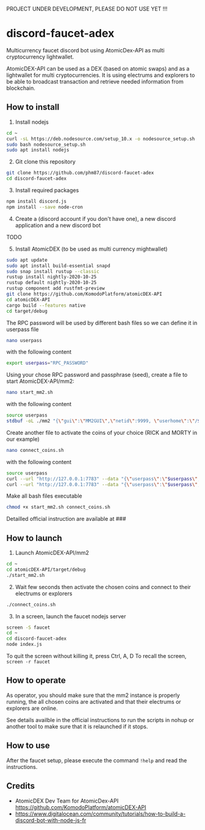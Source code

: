 PROJECT UNDER DEVELOPMENT, PLEASE DO NOT USE YET !!!

# discord-faucet-adex
Multicurrency faucet discord bot using AtomicDex-API as multi cryptocurrency lightwallet.

AtomicDEX-API can be used as a DEX (based on atomic swaps) and as a lightwallet for multi cryptocurrencies. It is using electrums and explorers to be able to broadcast transaction and retrieve needed information from blockchain.

## How to install
1. Install nodejs
```bash
cd ~
curl -sL https://deb.nodesource.com/setup_10.x -o nodesource_setup.sh
sudo bash nodesource_setup.sh
sudo apt install nodejs
```

2. Git clone this repository
```bash
git clone https://github.com/phm87/discord-faucet-adex
cd discord-faucet-adex
```

3. Install required packages
```bash
npm install discord.js
npm install --save node-cron
```

4. Create a (discord account if you don't have one), a new discord application and a new discord bot

TODO

5. Install AtomicDEX (to be used as multi currency mightwallet)
```bash
sudo apt update
sudo apt install build-essential snapd
sudo snap install rustup --classic
rustup install nightly-2020-10-25
rustup default nightly-2020-10-25
rustup component add rustfmt-preview
git clone https://github.com/KomodoPlatform/atomicDEX-API
cd atomicDEX-API
cargo build --features native
cd target/debug
```
The RPC password will be used by different bash files so we can define it in userpass file
```bash
nano userpass
```
with the following content
```bash
export userpass="RPC_PASSWORD"
```
Using your chose RPC password and passphrase (seed), create a file to start AtomicDEX-API/mm2:
```bash
nano start_mm2.sh
```
with the following content
```bash
source userpass
stdbuf -oL ./mm2 "{\"gui\":\"MM2GUI\",\"netid\":9999, \"userhome\":\"/${HOME#"/"}\", \"passphrase\":\"YOUR_PASSPHRASE_HERE\", \"rpc_password\":\"$userpass\"}" &
```
Create another file to activate the coins of your choice (RICK and MORTY in our example)
```bash
nano connect_coins.sh
```
with the following content
```bash
source userpass
curl --url "http://127.0.0.1:7783" --data "{\"userpass\":\"$userpass\",\"method\":\"electrum\",\"coin\":\"RICK\",\"servers\":[{\"url\":\"electrum1.cipig.net:10017\"},{\"url\":\"electrum2.cipig.net:10017\"},{\"url\":\"electrum3.cipig.net:10017\"}]}"
curl --url "http://127.0.0.1:7783" --data "{\"userpass\":\"$userpass\",\"method\":\"electrum\",\"coin\":\"MORTY\",\"servers\":[{\"url\":\"electrum1.cipig.net:10018\"},{\"url\":\"electrum2.cipig.net:10018\"},{\"url\":\"electrum3.cipig.net:10018\"}]}"
```
Make all bash files executable
```bash
chmod +x start_mm2.sh connect_coins.sh
```

Detailled official instruction are available at ###

## How to launch
1. Launch AtomicDEX-API/mm2
```bash
cd ~
cd atomicDEX-API/target/debug
./start_mm2.sh
```

2. Wait few seconds then activate the chosen coins and connect to their electrums or explorers
```bash
./connect_coins.sh
```

3. In a screen, launch the faucet nodejs server
```bash
screen -S faucet
cd ~
cd discord-faucet-adex
node index.js
```
To quit the screen without killing it, press Ctrl, A, D
To recall the screen, ``screen -r faucet``

## How to operate
As operator, you should make sure that the mm2 instance is properly running, the all chosen coins are activated and that their electrums or explorers are online.

See details availble in the official instructions to run the scripts in nohup or another tool to make sure that it is relaunched if it stops.

## How to use
After the faucet setup, please execute the command ``!help`` and read the instructions.

## Credits
- AtomicDEX Dev Team for AtomicDex-API https://github.com/KomodoPlatform/atomicDEX-API
- https://www.digitalocean.com/community/tutorials/how-to-build-a-discord-bot-with-node-js-fr

